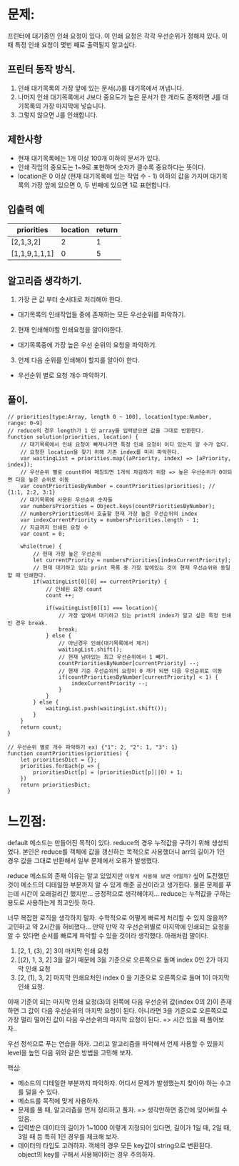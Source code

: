 # 문제: 
프린터에 대기중인 인쇄 요청이 있다. 이 인쇄 요청은 각각 우선순위가 정해져 있다. 이 때 특정 인쇄 요청이 몇번 째로 출력될지 알고싶다.

## 프린터 동작 방식.
1. 인쇄 대기목록의 가장 앞에 있는 문서(J)를 대기목에서 꺼냅니다.
2. 나머지 인쇄 대기목록에서 J보다 중요도가 높은 문서가 한 개라도 존재하면 J를 대기목록의 가장 마지막에 넣습니다.
3. 그렇지 않으면 J를 인쇄합니다.

## 제한사항
- 현재 대기목록에는 1개 이상 100개 이하의 문서가 있다.
- 인쇄 작업의 중요도는 1~9로 표현하며 숫자가 클수록 중요하다는 뜻이다.
- location은 0 이상 (현재 대기목록에 있는 작업 수 - 1) 이하의 값을 가지며 대기목록의 가장 앞에 있으면 0, 두 번째에 있으면 1로 표현합니다.

## 입출력 예
|priorities|location|return|
|-----|-----|-----|
|[2,1,3,2]|2|1|
|[1,1,9,1,1,1]|0|5|

## 알고리즘 생각하기.
1. 가장 큰 값 부터 순서대로 처리해야 한다.
- 대기목록의 인쇄작업들 중에 존재하는 모든 우선순위를 파악하기.
2. 현재 인쇄해야할 인쇄요청을 알아야한다.
- 대기목록중에 가장 높은 우선 순위의 요청을 파악하기.
3. 언제 다음 순위를 인쇄해야 할지를 알아야 한다.
- 우선순위 별로 요청 개수 파악하기.


## 풀이.
```
// priorities[type:Array, length 0 ~ 100], location[type:Number, range: 0~9]
// reduce의 경우 length가 1 인 array를 입력받으면 값을 그대로 반환한다.
function solution(priorities, location) {
    // 대기목록에서 인쇄 요청이 빠져나가면 특정 인쇄 요청이 어디 있는지 알 수가 없다. 
    // 요청한 location을 찾기 위해 기존 index를 미리 파악한다. 
    var waitingList = priorities.map((aPriority, index) => [aPriority, index]);
    // 우선순위 별로 count하여 매칭되면 1개씩 차감하기 위함 => 높은 우선순위가 0이되면 다음 높은 순위로 이동
    var countPrioritiesByNumber = countPriorities(priorities); // {1:1, 2:2, 3:1}
    // 대기목록에 사용된 우선순위 숫자들 
    var numbersPriorities = Object.keys(countPrioritiesByNumber);
    // numbersPriorities에서 호출할 현재 가장 높은 우선순위의 index
    var indexCurrentPriority = numbersPriorities.length - 1;
    // 지금까지 인쇄된 요청 수
    var count = 0;
    
    while(true) {
        // 현재 가장 높은 우선순위
        let currentPriority = numbersPriorities[indexCurrentPriority];
        // 현재 대기하고 있는 print 목록 중 가장 앞에있는 것이 현재 우선순위와 동일할 때 인쇄한다.
        if(waitingList[0][0] == currentPriority) {
            // 인쇄된 요청 count
            count ++;
            
            if(waitingList[0][1] === location){
                // 가장 앞에서 대기하고 있는 print의 index가 알고 싶은 특정 인쇄인 경우 break.
                break;
            } else {
                // 아닌경우 인쇄(대기목록에서 제거)
                waitingList.shift();
                // 현재 남아있는 최고 우선순위에서 1 빼기.
                countPrioritiesByNumber[currentPriority] --;
                // 현재 기준 우선순위의 요청이 0 개가 되면 다음 우선순위로 이동
                if(countPrioritiesByNumber[currentPriority] < 1) {
                    indexCurrentPriority --;
                }
            }
        } else {
            waitingList.push(waitingList.shift());
        }
    }
    return count;
}

// 우선순위 별로 개수 파악하기 ex) {"1": 2, "2": 1, "3": 1}
function countPriorities(priorities) {
	let prioritiesDict = {};
	priorities.forEach(p => {
		prioritiesDict[p] = (prioritiesDict[p]||0) + 1;
	})
	return prioritiesDict;
}
```


# 느낀점:
default 메소드는 만들어진 목적이 있다. reduce의 경우 누적값을 구하기 위해 생성되었다. 본인은 reduce를 객체에 값을 갱신하는 목적으로 사용했더니
arr의 길이가 1인 경우 값을 그대로 반환해서 일부 문제에서 오류가 발생했다.

reduce 메소드의 존재 이유는 알고 있었지만 `이렇게 사용해 보면 어떨까?` 싶어 도전했던 것이 메소드의 디테일한 부분까지 알 수 있게 해준 공신이라고 생가한다.
물론 문제를 푸는데 시간이 오래걸리긴 했지만... 긍정적으로 생각해야지... reduce는 누적값을 구하는 용도로 사용하는게 최고인듯 하다.

너무 복잡한 로직을 생각하지 말자. 수학적으로 어떻게 빠르게 처리할 수 있지 않을까? 고민하고 약 2시간을 허비했다... 
만약 만약 각 우선순위별로 마지막에 인쇄되는 요청을 알 수 있다면 순서를 빠르게 파악할 수 있을 것이라 생각했다. 아래처럼 말이다.
   
1. [2, 1, (3), 2] 3이 마지막 인쇄 요청
2. [(2), 1, 3, 2] 3을 갈기 때문에 3을 기준으로 오른쪽으로 돌며 index 0인 2가 마지막 인쇄 요청
3. [2, (1), 3, 2] 마지막 인쇄요처인 index 0 을 기준으로 오른쪽으로 돌며 1이 마지막 인쇄 요청.

이때 기준이 되는 마지막 인쇄 요청(3)의 왼쪽에 다음 우선순위 값(index 0의 2)이 존재하면 그 값이 다음 우선순위의 마지막 요청이 된다. 
아니라면 3을 기준으로 오른쪽으로 가장 멀리 떨어진 값이  다음 우선순위의 마지막 요청이 된다. => 시간 있을 때 풀어보자..

우선 정석으로 푸는 연습을 하자. 그리고 알고리즘을 파악해서 언제 사용할 수 있을지 level을 높인 다음 위와 같은 방법을 고민해 보자.

핵심: 
- 메소드의 디테일한 부분까지 파악하자. 어디서 문제가 발생했는지 찾아야 하는 수고를 덜을 수 있다.
- 메소드를 목적에 맞게 사용하자.
- 문제를 풀 때, 알고리즘을 먼저 정리하고 풀자. => 생각만하면 중간에 잊어버릴 수 있음.
- 입력받은 데이터의 길이가 1~1000 이렇게 지정되어 있다면, 길이가 1일 때, 2일 때, 3일 때 등 특히 1인 경우를 체크해 보자.
- 데이터의 타입도 고려하자. 객체의 경우 모든 key값이 string으로 변환된다. object의 key를 구해서 사용해야하는 경우 주의하자.
